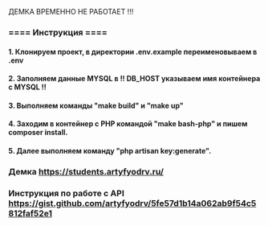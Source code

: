 ДЕМКА ВРЕМЕННО НЕ РАБОТАЕТ !!!


### ==== Инструкция ==== ###

#### 1. Клонируем проект, в директории .env.example переименовываем в .env
#### 2. Заполняем данные MYSQL  в !! DB_HOST указываем имя контейнера с MYSQL !!
#### 3. Выполняем команды "make build" и "make up"
#### 4. Заходим в контейнер с PHP командой "make bash-php" и пишем composer install.
#### 5. Далее выполняем команду "php artisan key:generate".


### Демка https://students.artyfyodrv.ru/ ###

### Инструкция по работе с API https://gist.github.com/artyfyodrv/5fe57d1b14a062ab9f54c5812faf52e1 ###
